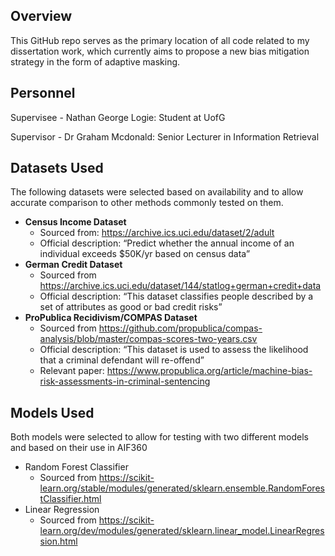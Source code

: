 ## Overview

This GitHub repo serves as the primary location of all code related to my dissertation work, which currently aims to propose a new bias mitigation strategy in the form of adaptive masking.

## Personnel

Supervisee - Nathan George Logie: Student at UofG

Supervisor - Dr Graham Mcdonald: Senior Lecturer in Information Retrieval

## Datasets Used

The following datasets were selected based on availability and to allow accurate comparison to other methods commonly tested on them.

- **Census Income Dataset**
    - Sourced from: https://archive.ics.uci.edu/dataset/2/adult
    - Official description: “Predict whether the annual income of an individual exceeds $50K/yr based on census data”
- **German Credit Dataset**
    - Sourced from https://archive.ics.uci.edu/dataset/144/statlog+german+credit+data
    - Official description: “This dataset classifies people described by a set of attributes as good or bad credit risks”
- **ProPublica Recidivism/COMPAS Dataset**
    - Sourced from https://github.com/propublica/compas-analysis/blob/master/compas-scores-two-years.csv
    - Official description: “This dataset is used to assess the likelihood that a criminal defendant will re-offend”
    - Relevant paper: https://www.propublica.org/article/machine-bias-risk-assessments-in-criminal-sentencing

## Models  Used

Both models were selected to allow for testing with two different models and based on their use in AIF360

- Random Forest Classifier
    - Sourced from https://scikit-learn.org/stable/modules/generated/sklearn.ensemble.RandomForestClassifier.html
- Linear Regression
    - Sourced from https://scikit-learn.org/dev/modules/generated/sklearn.linear_model.LinearRegression.html
